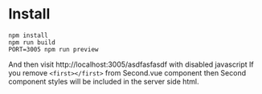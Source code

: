 # Install

```
npm install
npm run build
PORT=3005 npm run preview
```

And then visit http://localhost:3005/asdfasfasdf with disabled javascript
If you remove `<first></first>` from Second.vue component then Second component styles will be included in the server side html.

